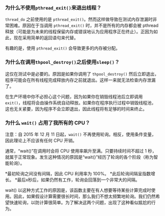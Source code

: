 ### 为什么不使用`pthread_exit()`来退出线程？


`thread_do` 之前使用的是 `pthread_exit()`。然而这样做导致在测试内存泄漏时非常困难。原因在于当调用 `pthread_exit()` 时，并不是所有的内存都会被 pthread 释放（可能是为未来的线程保留内存或错误地认为应用程序正在终止）。正因为如此，现在采用简单的返回语句来代替。

有趣的是，使用 `pthread_exit()` 会导致更多的内存被分配。


### 为什么在调用`thpool_destroy()`之后使用`sleep()`？


这仅在测试中是必要的。原因是如果你调用了 `thpool_destroy()` 然后立即退出，程序可能会在所有线程完成释放内存之前就退出。这样一来就无法检查内存泄漏了。

在生产环境中你不必担心这个问题，因为如果你在销毁线程池后立即调用 `exit()`，线程将会由操作系统自动释放。如果你在程序执行过程中销毁线程池，这也无关紧要，因为程序不会立即退出，因此线程将有足够的时间来终止。

### 为什么 `wait()` 占用了我所有的 CPU？

注意：自 2015 年 12 月 11 日起，`wait()` 不再使用轮询。相反，使用条件变量，因此理论上不应该有任何 CPU 开销。

通常，“wait()”在调用时会将 CPU 使用率飙升至满。只要持续时间不超过 1 秒，就属于正常现象。发生这种情况的原因是“wait()”经历了轮询的各个阶段（称为智能轮询）。

 *最初轮询之间没有间隔，因此 CPU 利用率为 100%。
 *此后轮询间隔呈指数增长。
 *最后x秒后，如果仍然有工作，轮询会回落到一个非常大的间隔。

wait() 以这种方式工作的原因是，该函数主要在有人想要等待某些计算完成时使用。因此，如果假设计算需要很长时间，那么我们不想太频繁地轮询。我们仍然希望快速轮询，以防计算很简单。为了解决这两个问题，出现了这种看似尴尬的行为。
